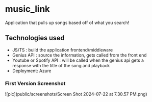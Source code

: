 # music_link
Application that pulls up songs based off of what you search!


## Technologies used
- JS/TS : build the application frontend/middleware
- Genius API : source the information, gets called from the front end
- Youtube or Spotify API : will be called when the genius api gets a response with the title of the song and playback
- Deployment: Azure

### First Version Screenshot 
![pic](public/screenshots/Screen Shot 2024-07-22 at 7.30.57 PM.png)
